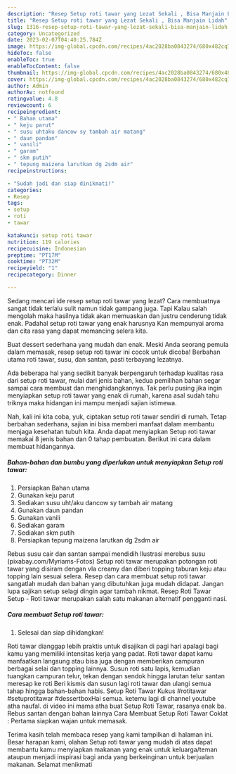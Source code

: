 ```yaml
---
description: "Resep Setup roti tawar yang Lezat Sekali , Bisa Manjain Lidah"
title: "Resep Setup roti tawar yang Lezat Sekali , Bisa Manjain Lidah"
slug: 1316-resep-setup-roti-tawar-yang-lezat-sekali-bisa-manjain-lidah
category: Uncategorized
date: 2023-02-07T04:40:25.784Z
image: https://img-global.cpcdn.com/recipes/4ac2028ba0843274/680x482cq70/setup-roti-tawar-foto-resep-utama.jpg
hideToc: false
enableToc: true
enableTocContent: false
thumbnail: https://img-global.cpcdn.com/recipes/4ac2028ba0843274/680x482cq70/setup-roti-tawar-foto-resep-utama.jpg
cover: https://img-global.cpcdn.com/recipes/4ac2028ba0843274/680x482cq70/setup-roti-tawar-foto-resep-utama.jpg
author: Admin
authorAv: notfound
ratingvalue: 4.8
reviewcount: 6
recipeingredient:
- " Bahan utama"
- " keju parut"
- " susu uhtaku dancow sy tambah air matang"
- " daun pandan"
- " vanili"
- " garam"
- " skm putih"
- " tepung maizena larutkan dg 2sdm air"
recipeinstructions:

- "Sudah jadi dan siap dinikmati!"
categories:
- Resep
tags:
- setup
- roti
- tawar

katakunci: setup roti tawar 
nutrition: 119 calories
recipecuisine: Indonesian
preptime: "PT17M"
cooktime: "PT32M"
recipeyield: "1"
recipecategory: Dinner

---
```



Sedang mencari ide resep setup roti tawar yang lezat? Cara membuatnya sangat tidak terlalu sulit namun tidak gampang juga. Tapi Kalau salah mengolah maka hasilnya tidak akan memuaskan dan justru cenderung tidak enak. Padahal setup roti tawar yang enak harusnya Kan mempunyai aroma dan cita rasa yang dapat memancing selera kita.


Buat dessert sederhana yang mudah dan enak. Meski Anda seorang pemula dalam memasak, resep setup roti tawar ini cocok untuk dicoba! Berbahan utama roti tawar, susu, dan santan, pasti terbayang lezatnya.

Ada beberapa hal yang sedikit banyak berpengaruh terhadap kualitas rasa dari setup roti tawar, mulai dari jenis bahan, kedua pemilihan bahan segar sampai cara membuat dan menghidangkannya. Tak perlu pusing jika ingin menyiapkan setup roti tawar yang enak di rumah, karena asal sudah tahu triknya maka hidangan ini mampu menjadi sajian istimewa.


Nah, kali ini kita coba, yuk, ciptakan setup roti tawar sendiri di rumah. Tetap berbahan sederhana, sajian ini bisa memberi manfaat dalam membantu menjaga kesehatan tubuh kita. Anda dapat menyiapkan Setup roti tawar memakai 8 jenis bahan dan 0 tahap pembuatan. Berikut ini cara dalam membuat hidangannya.

<!--inarticleads1-->

##### Bahan-bahan dan bumbu yang diperlukan untuk menyiapkan Setup roti tawar:

1. Persiapkan  Bahan utama
1. Gunakan  keju parut
1. Sediakan  susu uht/aku dancow sy tambah air matang
1. Gunakan  daun pandan
1. Gunakan  vanili
1. Sediakan  garam
1. Sediakan  skm putih
1. Persiapkan  tepung maizena larutkan dg 2sdm air


Rebus susu cair dan santan sampai mendidih Ilustrasi merebus susu (pixabay.com/Myriams-Fotos) Setup roti tawar merupakan potongan roti tawar yang disiram dengan vla creamy dan diberi topping taburan keju atau topping lain sesuai selera. Resep dan cara membuat setup roti tawar sangatlah mudah dan bahan yang dibutuhkan juga mudah didapat. Jangan lupa sajikan setup selagi dingin agar tambah nikmat. Resep Roti Tawar Setup - Roti tawar merupakan salah satu makanan alternatif pengganti nasi. 

<!--inarticleads2-->

##### Cara membuat Setup roti tawar:


1. Selesai dan siap dihidangkan!

Roti tawar dianggap lebih praktis untuk disajikan di pagi hari apalagi bagi kamu yang memiliki intensitas kerja yang padat. Roti tawar dapat kamu manfaatkan langsung atau bisa juga dengan memberikan campuran berbagai selai dan topping lainnya. Susun roti satu lapis, kemudian tuangkan campuran telur, tekan dengan sendok hingga larutan telur santan meresap ke roti Beri kismis dan susun lagi roti tawar dan ulangi semua tahap hingga bahan-bahan habis. Setup Roti Tawar Kukus #rotitawar #setuprotitawar #dessertboxHai semua. ketemu lagi di channel youtube atha naufal. di video ini mama atha buat Setup Roti Tawar, rasanya enak ba. Rebus santan dengan bahan lainnya Cara Membuat Setup Roti Tawar Coklat : Pertama siapkan wajan untuk memasak. 

Terima kasih telah membaca resep yang kami tampilkan di halaman ini. Besar harapan kami, olahan Setup roti tawar yang mudah di atas dapat membantu kamu menyiapkan makanan yang enak untuk keluarga/teman ataupun menjadi inspirasi bagi anda yang berkeinginan untuk berjualan makanan. Selamat menikmati
